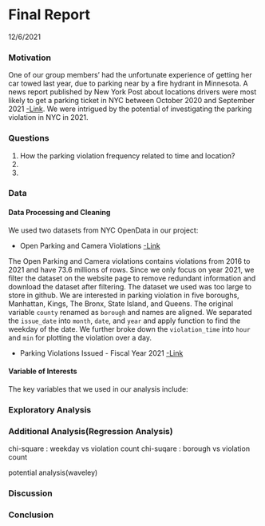 Final Report
================
12/6/2021

### Motivation

One of our group members’ had the unfortunate experience of getting her
car towed last year, due to parking near by a fire hydrant in Minnesota.
A news report published by New York Post about locations drivers were
most likely to get a parking ticket in NYC between October 2020 and
September 2021
[-Link](https://nypost.com/2021/11/18/these-are-the-worst-nyc-streets-for-getting-a-parking-ticket/).
We were intrigued by the potential of investigating the parking
violation in NYC in 2021.

### Questions

1.  How the parking violation frequency related to time and location?
2.  
3.  

### Data

#### Data Processing and Cleaning

We used two datasets from NYC OpenData in our project:

-   Open Parking and Camera Violations
    [-Link](https://data.cityofnewyork.us/City-Government/Open-Parking-and-Camera-Violations/nc67-uf89)

The Open Parking and Camera violations contains violations from 2016 to
2021 and have 73.6 millions of rows. Since we only focus on year 2021,
we filter the dataset on the website page to remove redundant
information and download the dataset after filtering. The dataset we
used was too large to store in github. We are interested in parking
violation in five boroughs, Manhattan, Kings, The Bronx, State Island,
and Queens. The original variable `county` renamed as `borough` and
names are aligned. We separated the `issue_date` into `month`, `date`,
and `year` and apply function to find the weekday of the date. We
further broke down the `violation_time` into `hour` and `min` for
plotting the violation over a day.

-   Parking Violations Issued - Fiscal Year 2021
    [-Link](https://data.cityofnewyork.us/City-Government/Parking-Violations-Issued-Fiscal-Year-2021/kvfd-bves)

#### Variable of Interests

The key variables that we used in our analysis include:

### Exploratory Analysis

### Additional Analysis(Regression Analysis)

chi-square : weekday vs violation count chi-suqare : borough vs
violation count

potential analysis(waveley)

### Discussion

### Conclusion
